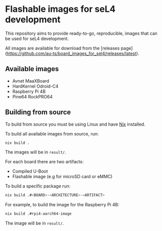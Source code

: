 # Flashable images for seL4 development

This repository aims to provide ready-to-go, reproducible, images
that can be used for seL4 development.

All images are available for download from the [releases page]
(https://github.com/au-ts/board_images_for_sel4/releases/latest).

## Available images

* Avnet MaaXBoard
* HardKernel Odroid-C4
* Raspberry Pi 4B
* Pine64 RockPRO64

## Building from source

To build from source you must be using Linux and have [Nix](https://nixos.org/download/)
installed.

To build all available images from source, run:
```sh
nix build .
```

The images will be in `result/`.

For each board there are two artifacts:
* Compiled U-Boot
* Flashable image (e.g for microSD card or eMMC)

To build a specific package run:
```sh
nix build .#<BOARD>-<ARCHITECTURE>-<ARTIFACT>
```

For example, to build the image for the Raspberry Pi 4B:
```sh
nix build .#rpi4-aarch64-image
```

The image will be in `result/`.


